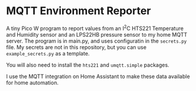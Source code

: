 # MQTT Environment Reporter

A tiny Pico W program to report values from an I<sup>2</sup>C HTS221 Temperature
and Humidity sensor and an LPS22HB pressure sensor to my home MQTT server. The
program is in main.py, and uses configuratin in the `secrets.py` file. My
secrets are not in this repository, but you can use `example_secrets.py` as a
template.

You will also need to install the `hts221` and `umqtt.simple` packages.

I use the MQTT integration on Home Assistant to make these data available for
home automation.
